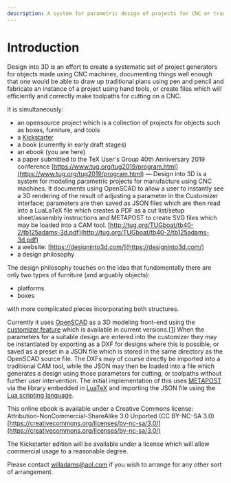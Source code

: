 ```yaml
---
description: A system for parametric design of projects for CNC or traditional techniques
---
```


# Introduction

Design into 3D is an effort to create a systematic set of project generators for objects made using CNC machines, documenting things well enough that one would be able to draw up traditional plans using pen and pencil and fabricate an instance of a project using hand tools, or create files which will efficiently and correctly make toolpaths for cutting on a CNC.

It is simultaneously:

* an opensource project which is a collection of projects for objects such as boxes, furniture, and tools
* a [Kickstarter](https://www.kickstarter.com/projects/designinto3d/design-into-3d-a-book-of-customizable-project-desi)
* a book \(currently in early draft stages\)
* an ebook \(you are here\)
* a paper submitted to the TeX User's Group 40th Anniversary 2019 conference [https://www.tug.org/tug2019/program.html](https://www.tug.org/tug2019/program.html) ― Design into 3D is a system for modeling parametric projects for manufacture using CNC machines. It documents using OpenSCAD to allow a user to instantly see a 3D rendering of the result of adjusting a parameter in the Customizer interface; parameters are then saved as JSON files which are then read into a LuaLaTeX file which creates a PDF as a cut list/setup sheet/assembly instructions and METAPOST to create SVG files which may be loaded into a CAM tool. [http://tug.org/TUGboat/tb40-2/tb125adams-3d.pdf](http://tug.org/TUGboat/tb40-2/tb125adams-3d.pdf)
* a website: [https://designinto3d.com/](https://designinto3d.com/)
* a design philosophy

The design philosophy touches on the idea that fundamentally there are only two types of furniture \(and arguably objects\):

* platforms
* boxes

with more complicated pieces incorporating both structures.

Currently it uses [OpenSCAD](https://wiki.shapeoko.com/index.php/OpenSCAD) as a 3D modeling front-end using the [customizer feature](https://github.com/openscad/openscad/issues/1781) which is available in current versions.[\[1\]](http://www.openscad.org/news.html#20190518) When the parameters for a suitable design are entered into the customizer they may be instantiated by exporting as a DXF for designs where this is possible, or saved as a preset in a JSON file which is stored in the same directory as the OpenSCAD source file. The DXFs may of course directly be imported into a traditional CAM tool, while the JSON may then be loaded into a file which generates a design using those parameters for cutting, or toolpaths without further user intervention. The initial implementation of this uses [METAPOST](https://wiki.shapeoko.com/index.php/METAPOST) via the library embedded in [LuaTeX](http://luatex.org/) and importing the JSON file using the [Lua scripting language](http://www.lua.org/).

This online ebook is available under a Creative Commons license: Attribution-NonCommercial-ShareAlike 3.0 Unported \(CC BY-NC-SA 3.0\) [https://creativecommons.org/licenses/by-nc-sa/3.0/](https://creativecommons.org/licenses/by-nc-sa/3.0/)

The Kickstarter edition will be available under a license which will allow commercial usage to a reasonable degree.

Please contact [willadams@aol.com](mailto:willadams@aol.com) if you wish to arrange for any other sort of arrangement.

